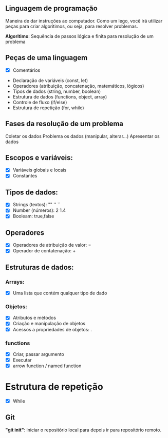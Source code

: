 ## Linguagem de programação

Maneira de dar instruções ao computador.
Como um lego, você irá utilizar peças para  criar algoritimos, ou seja, para resolver problemas.

  **Algoritimo**: Sequência de passos lógica e finita para resolução de um problema

## Peças de uma linguagem

- [x] Comentários
- Declaração de variáveis (const, let)
- Operadores (atribuição, concatenação, matemáticos, lógicos)
- Tipos de dados (string, number, boolean)
- Estrutura de dados (functions, object, array)
- Controle de fluxo (if/else)
- Estrutura de repetição (for, while)


## Fases da resolução de um problema 

Coletar os dados
Problema os dados (manipular, alterar...)
Apresentar os dados

## Escopos e variáveis:

- [x] Variáveis globais e locais
- [x] Constantes

## Tipos de dados:

- [x] Strings (textos): "" '' ``
- [x] Number (números): 2 1.4
- [x] Booleam: true,false

## Operadores

- [x] Operadores de atribuição de valor: =
- [x] Operador de contatenação: +

## Estruturas de dados:

### Arrays:

- [x] Uma lista que contém qualquer tipo de dado

### Objetos:

- [x] Atributos e métodos
- [x] Criação e manipulação de objetos
- [x] Acessos a propriedades de objetos: .

### functions
- [x] Criar, passar argumento
- [x] Executar
- [x] arrow function / named function

# Estrutura de repetição

- [x] While



## Git

**"git init"**: iniciar o repositório local para depois ir para repositório remoto.